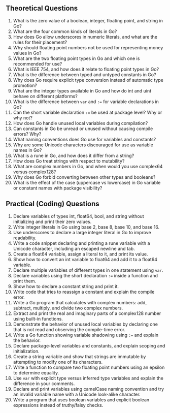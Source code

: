 ## Theoretical Questions

1. What is the zero value of a boolean, integer, floating point, and string in Go?  
2. What are the four common kinds of literals in Go?  
3. How does Go allow underscores in numeric literals, and what are the rules for their placement?  
4. Why should floating point numbers not be used for representing money values in Go?  
5. What are the two floating point types in Go and which one is recommended for use?  
6. What is IEEE 754, and how does it relate to floating point types in Go?  
7. What is the difference between typed and untyped constants in Go?  
8. Why does Go require explicit type conversion instead of automatic type promotion?  
9. What are the integer types available in Go and how do int and uint behave on different platforms?  
10. What is the difference between `var` and `:=` for variable declarations in Go?  
11. Can the short variable declaration `:=` be used at package level? Why or why not?  
12. How does Go handle unused local variables during compilation?  
13. Can constants in Go be unread or unused without causing compile errors? Why?  
14. What naming conventions does Go use for variables and constants?  
15. Why are some Unicode characters discouraged for use as variable names in Go?  
16. What is a rune in Go, and how does it differ from a string?  
17. How does Go treat strings with respect to mutability?  
18. What are complex numbers in Go, and when would you use complex64 versus complex128?  
19. Why does Go forbid converting between other types and booleans?  
20. What is the effect of the case (uppercase vs lowercase) in Go variable or constant names with package visibility?

## Practical (Coding) Questions

1. Declare variables of types int, float64, bool, and string without initializing and print their zero values.  
2. Write integer literals in Go using base 2, base 8, base 10, and base 16.  
3. Use underscores to declare a large integer literal in Go to improve readability.  
4. Write a code snippet declaring and printing a rune variable with a Unicode character, including an escaped newline and tab.  
5. Create a float64 variable, assign a literal to it, and print its value.  
6. Show how to convert an int variable to float64 and add it to a float64 variable.  
7. Declare multiple variables of different types in one statement using `var`.  
8. Declare variables using the short declaration `:=` inside a function and print them.  
9. Show how to declare a constant string and print it.  
10. Write code that tries to reassign a constant and explain the compile error.  
11. Write a Go program that calculates with complex numbers: add, subtract, multiply, and divide two complex numbers.  
12. Extract and print the real and imaginary parts of a complex128 number using built-in functions.  
13. Demonstrate the behavior of unused local variables by declaring one that is not read and observing the compile-time error.  
14. Write a Go function showing variable shadowing using `:=` and explain the behavior.  
15. Declare package-level variables and constants, and explain scoping and initialization.  
16. Create a string variable and show that strings are immutable by attempting to modify one of its characters.  
17. Write a function to compare two floating point numbers using an epsilon to determine equality.  
18. Use `var` with explicit type versus inferred type variables and explain the difference in your comments.  
19. Declare and print variables using camelCase naming convention and try an invalid variable name with a Unicode look-alike character.  
20. Write a program that uses boolean variables and explicit boolean expressions instead of truthy/falsy checks.